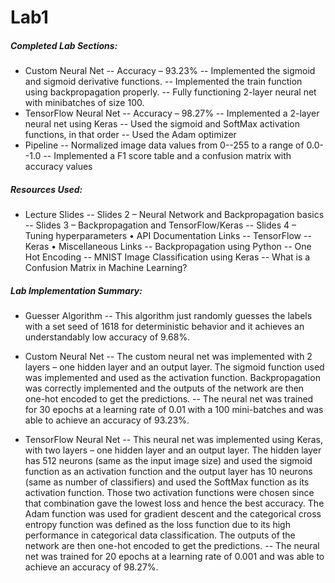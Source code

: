 # Lab1

##### Completed Lab Sections:
*	Custom Neural Net
--	Accuracy – 93.23%
--	Implemented the sigmoid and sigmoid derivative functions.
--	Implemented the train function using backpropagation properly.
--	Fully functioning 2-layer neural net with minibatches of size 100.
*	TensorFlow Neural Net
--	Accuracy – 98.27%
--	Implemented a 2-layer neural net using Keras
--	Used the sigmoid and SoftMax activation functions, in that order
--	Used the Adam optimizer
*	Pipeline
--	Normalized image data values from 0--255 to a range of 0.0--1.0
--	Implemented a F1 score table and a confusion matrix with accuracy values

##### Resources Used:
*	Lecture Slides
--	Slides 2 – Neural Network and Backpropagation basics
--	Slides 3 – Backpropagation and TensorFlow/Keras
--	Slides 4 – Tuning hyperparameters
•	API Documentation Links
--	TensorFlow
--	Keras
•	Miscellaneous Links
--	Backpropagation using Python
--	One Hot Encoding
--	MNIST Image Classification using Keras
--	What is a Confusion Matrix in Machine Learning? 


##### Lab Implementation Summary:
*	Guesser Algorithm
--	This algorithm just randomly guesses the labels with a set seed of 1618 for deterministic behavior and it achieves an understandably low accuracy of 9.68%.

*	Custom Neural Net
--	The custom neural net was implemented with 2 layers – one hidden layer and an output layer. The sigmoid function used was implemented and used as the activation function. Backpropagation was correctly implemented and the outputs of the network are then one-hot encoded to get the predictions.
--	The neural net was trained for 30 epochs at a learning rate of 0.01 with a 100 mini-batches and was able to achieve an accuracy of 93.23%.

*	TensorFlow Neural Net
--	This neural net was implemented using Keras, with two layers – one hidden layer and an output layer. The hidden layer has 512 neurons (same as the input image size) and used the sigmoid function as an activation function and the output layer has 10 neurons (same as number of classifiers) and used the SoftMax function as its activation function. Those two activation functions were chosen since that combination gave the lowest loss and hence the best accuracy. The Adam function was used for gradient descent and the categorical cross entropy function was defined as the loss function due to its high performance in categorical data classification. The outputs of the network are then one-hot encoded to get the predictions.
--	The neural net was trained for 20 epochs at a learning rate of 0.001 and was able to achieve an accuracy of 98.27%.
